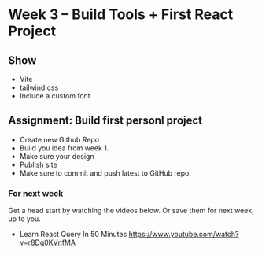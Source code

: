 <!-- TODO/TBD -->
# Week 3 – Build Tools + First React Project

## Show

* Vite
* tailwind.css
* Include a custom font

## Assignment: Build first personl project

* Create new Github Repo
* Build you idea from week 1.
* Make sure your design
* Publish site
* Make sure to commit and push latest to GitHub repo.

### For next week

Get a head start by watching the videos below. Or save them for next week, up to
you.

* Learn React Query In 50 Minutes  https://www.youtube.com/watch?v=r8Dg0KVnfMA
